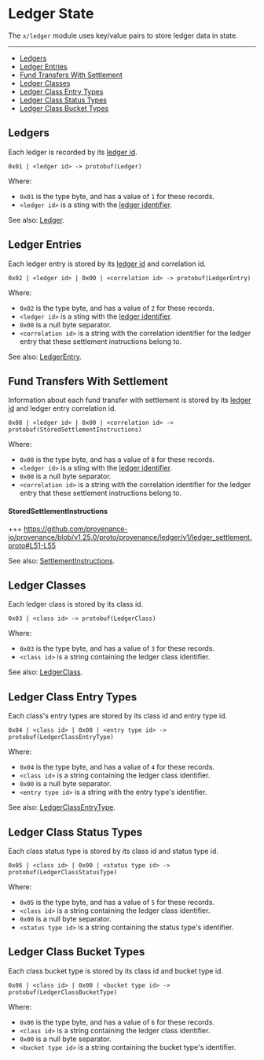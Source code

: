 # Ledger State

The `x/ledger` module uses key/value pairs to store ledger data in state.

---
<!-- TOC -->
  - [Ledgers](#ledgers)
  - [Ledger Entries](#ledger-entries)
  - [Fund Transfers With Settlement](#fund-transfers-with-settlement)
  - [Ledger Classes](#ledger-classes)
  - [Ledger Class Entry Types](#ledger-class-entry-types)
  - [Ledger Class Status Types](#ledger-class-status-types)
  - [Ledger Class Bucket Types](#ledger-class-bucket-types)


## Ledgers

Each ledger is recorded by its [ledger id](01_concepts.md#ledger-identifiers).

```
0x01 | <ledger id> -> protobuf(Ledger)
```

Where:
* `0x01` is the type byte, and has a value of `1` for these records.
* `<ledger id>` is a sting with the [ledger identifier](01_concepts.md#ledger-identifiers).

See also: [Ledger](03_messages.md#ledger).

## Ledger Entries

Each ledger entry is stored by its [ledger id](01_concepts.md#ledger-identifiers) and correlation id.

```
0x02 | <ledger id> | 0x00 | <correlation id> -> protobuf(LedgerEntry)
```

Where:
* `0x02` is the type byte, and has a value of `2` for these records.
* `<ledger id>` is a sting with the [ledger identifier](01_concepts.md#ledger-identifiers).
* `0x00` is a null byte separator.
* `<correlation id>` is a string with the correlation identifier for the ledger entry that these settlement instructions belong to.

See also: [LedgerEntry](03_messages.md#ledgerentry).

## Fund Transfers With Settlement

Information about each fund transfer with settlement is stored by its [ledger id](01_concepts.md#ledger-identifiers) and ledger entry correlation id.

```
0x08 | <ledger id> | 0x00 | <correlation id> -> protobuf(StoredSettlementInstructions)
```

Where:
* `0x08` is the type byte, and has a value of `8` for these records.
* `<ledger id>` is a sting with the [ledger identifier](01_concepts.md#ledger-identifiers).
* `0x00` is a null byte separator.
* `<correlation id>` is a string with the correlation identifier for the ledger entry that these settlement instructions belong to.

#### StoredSettlementInstructions

+++ https://github.com/provenance-io/provenance/blob/v1.25.0/proto/provenance/ledger/v1/ledger_settlement.proto#L51-L55

See also: [SettlementInstructions](03_messages.md#settlementinstructions).


## Ledger Classes

Each ledger class is stored by its class id.

```
0x03 | <class id> -> protobuf(LedgerClass)
```

Where:
* `0x03` is the type byte, and has a value of `3` for these records.
* `<class id>` is a string containing the ledger class identifier.

See also: [LedgerClass](03_messages.md#ledgerclass).

## Ledger Class Entry Types

Each class's entry types are stored by its class id and entry type id.

```
0x04 | <class id> | 0x00 | <entry type id> -> protobuf(LedgerClassEntryType)
```

Where:
* `0x04` is the type byte, and has a value of `4` for these records.
* `<class id>` is a string containing the ledger class identifier.
* `0x00` is a null byte separator.
* `<entry type id>` is a string with the entry type's identifier.

See also: [LedgerClassEntryType](03_messages.md#ledgerclassentrytype).


## Ledger Class Status Types

Each class status type is stored by its class id and status type id.

```
0x05 | <class id> | 0x00 | <status type id> -> protobuf(LedgerClassStatusType)
```

Where:
* `0x05` is the type byte, and has a value of `5` for these records.
* `<class id>` is a string containing the ledger class identifier.
* `0x00` is a null byte separator.
* `<status type id>` is a string containing the status type's identifier.

## Ledger Class Bucket Types

Each class bucket type is stored by its class id and bucket type id.

```
0x06 | <class id> | 0x00 | <bucket type id> -> protobuf(LedgerClassBucketType)
```

Where:
* `0x06` is the type byte, and has a value of `6` for these records.
* `<class id>` is a string containing the ledger class identifier.
* `0x00` is a null byte separator.
* `<bucket type id>` is a string containing the bucket type's identifier.

